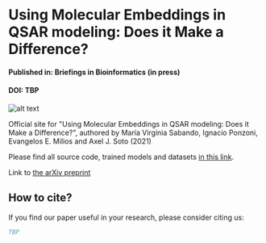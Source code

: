 # Using Molecular Embeddings in QSAR modeling: Does it Make a Difference? #

#### Published in: Briefings in Bioinformatics (in press) ####
#### DOI: TBP ####

![alt text](https://github.com/VirginiaSabando/UnMolEmb/blob/master/Molemb_teaser.jpeg)

Official site for "Using Molecular Embeddings in QSAR modeling: Does it Make a Difference?", authored by María Virginia Sabando, Ignacio Ponzoni, Evangelos E. Milios and Axel J. Soto (2021)

Please find all source code, trained models and datasets [in this link](https://csunseduar-my.sharepoint.com/:f:/g/personal/virginia_sabando_cs_uns_edu_ar/EjUkG4X2A31EgJ0Aj0EjveYBMcooO8mKIpQoHquoQtdUhw). 

Link to [the arXiv preprint](https://arxiv.org/abs/2104.02604)

## How to cite? ##

If you find our paper useful in your research, please consider citing us:

```bibtex
TBP
```
